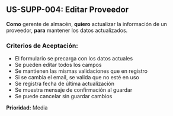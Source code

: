 ## US-SUPP-004: Editar Proveedor
**Como** gerente de almacén,
**quiero** actualizar la información de un proveedor,
**para** mantener los datos actualizados.

### Criterios de Aceptación:
- El formulario se precarga con los datos actuales
- Se pueden editar todos los campos
- Se mantienen las mismas validaciones que en registro
- Si se cambia el email, se valida que no esté en uso
- Se registra fecha de última actualización
- Se muestra mensaje de confirmación al guardar
- Se puede cancelar sin guardar cambios

**Prioridad:** Media
